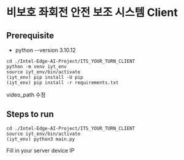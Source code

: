 # 비보호 좌회전 안전 보조 시스템 Client

## Prerequisite
- python --version 3.10.12
```shell
cd ./Intel-Edge-AI-Project/ITS_YOUR_TURN_CLIENT
python -m venv iyt_env
source iyt_env/bin/activate
(iyt_env) pip install -U pip
(iyt_env) pip install -r requirements.txt
```
video_path 수정

## Steps to run
```shell
cd ./Intel-Edge-AI-Project/ITS_YOUR_TURN_CLIENT
source iyt_env/bin/activate
(iyt_env) python3 main.py
```
Fill in your server device IP

